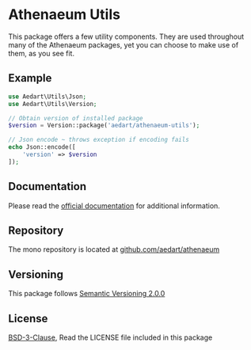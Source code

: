 # Athenaeum Utils

This package offers a few utility components.
They are used throughout many of the Athenaeum packages, yet you can choose to make use of them, as you see fit.

## Example

```php
use Aedart\Utils\Json;
use Aedart\Utils\Version;

// Obtain version of installed package
$version = Version::package('aedart/athenaeum-utils');

// Json encode ~ throws exception if encoding fails
echo Json::encode([
    'version' => $version
]);
```

## Documentation

Please read the [official documentation](https://aedart.github.io/athenaeum/) for additional information.

## Repository

The mono repository is located at [github.com/aedart/athenaeum](https://github.com/aedart/athenaeum)

## Versioning

This package follows [Semantic Versioning 2.0.0](http://semver.org/)

## License

[BSD-3-Clause](http://spdx.org/licenses/BSD-3-Clause), Read the LICENSE file included in this package
